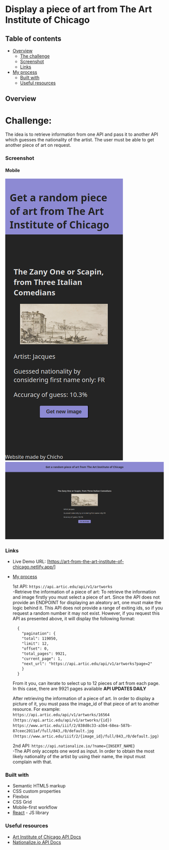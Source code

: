 # Display a piece of art from The Art Institute of Chicago

## Table of contents

- [Overview](#overview)
  - [The challenge](#the-challenge)
  - [Screenshot](#screenshot)
  - [Links](#links)
- [My process](#my-process)
  - [Built with](#built-with)
  - [Useful resources](#useful-resources)

## Overview

# Challenge:
  The idea is to retrieve information from one API and pass it to another API which guesses the nationality of the artist. The user must be able to get another piece of art on request.

### Screenshot
  #### Mobile
  ![Mobile](./screenshots/mobile.png 'Design in mobile')
  ![Desktop](./screenshots/desktop.png 'Design in desktop')

### Links

- Live Demo URL: [https://art-from-the-art-institute-of-chicago.netlify.app/]

- [My process](#my-process)

  1st API: ``https://api.artic.edu/api/v1/artworks``<br/>
  -Retrieve the information of a piece of art:
    To retrieve the information and image firstly you must select a piece of art.
    Since the API does not provide an ENDPOINT for displaying an aleatory art, one must make the logic behind it.
    This API does not provide a range of exiting ids, so if you request a random number it may not exist.
    However, if you request this API as presented above, it will display the following format:<br/>
    ```
      {
        "pagination": {
        "total": 119050,
        "limit": 12,
        "offset": 0,
        "total_pages": 9921,
        "current_page": 1,
        "next_url": "https://api.artic.edu/api/v1/artworks?page=2"
        }
      }
    ```
    From it you, can iterate to select up to 12 pieces of art from each page. In this case, there are 9921 pages available **API UPDATES DAILY**

    After retrieving the information of a piece of art. In order to display a picture of it, you must pass the image_id of that piece of art to another resource.
    For example:<br/> 
    ``https://api.artic.edu/api/v1/artworks/16564 (https://api.artic.edu/api/v1/artworks/{id})``
    ``https://www.artic.edu/iiif/2/838d8c33-a3b4-68ea-587b-87ceec2011af/full/843,/0/default.jpg``
    ``(https://www.artic.edu/iiif/2/{image_id}/full/843,/0/default.jpg)``
  
  2nd API: ``https://api.nationalize.io/?name={INSERT_NAME}``<br/>
  -The API only accepts one word as input. In order to obtain the most likely nationality of the artist by using their name, the input must complain with that.

### Built with

- Semantic HTML5 markup
- CSS custom properties
- Flexbox
- CSS Grid
- Mobile-first workflow
- [React](https://reactjs.org/) - JS library

### Useful resources

- [Art Institute of Chicago API Docs](https://api.artic.edu/docs/#quick-start)
- [Nationalize.io API Docs](https://nationalize.io/)
